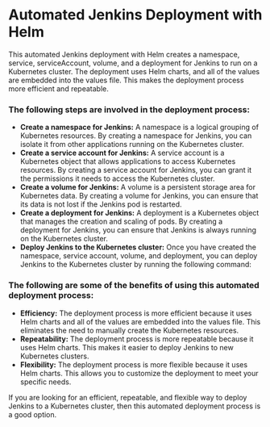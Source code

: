 # Automated Jenkins Deployment with Helm

This automated Jenkins deployment with Helm creates a namespace, service, serviceAccount, volume, and a deployment for Jenkins to run on a Kubernetes cluster. The deployment uses Helm charts, and all of the values are embedded into the values file. This makes the deployment process more efficient and repeatable.

### The following steps are involved in the deployment process:
<ul>
    <li><b>Create a namespace for Jenkins:</b> A namespace is a logical grouping of Kubernetes resources. By creating a namespace for Jenkins, you can isolate it from other applications running on the Kubernetes cluster.
    <li><b>Create a service account for Jenkins:</b> A service account is a Kubernetes object that allows applications to access Kubernetes resources. By creating a service account for Jenkins, you can grant it the permissions it needs to access the Kubernetes cluster.
    <li><b>Create a volume for Jenkins:</b> A volume is a persistent storage area for Kubernetes data. By creating a volume for Jenkins, you can ensure that its data is not lost if the Jenkins pod is restarted.
    <li><b>Create a deployment for Jenkins:</b> A deployment is a Kubernetes object that manages the creation and scaling of pods. By creating a deployment for Jenkins, you can ensure that Jenkins is always running on the Kubernetes cluster.
    <li><b>Deploy Jenkins to the Kubernetes cluster:</b> Once you have created the namespace, service account, volume, and deployment, you can deploy Jenkins to the Kubernetes cluster by running the following command:
</ul>

### The following are some of the benefits of using this automated deployment process:
<ul>
    <li><b>Efficiency:</b> The deployment process is more efficient because it uses Helm charts and all of the values are embedded into the values file. This eliminates the need to manually create the Kubernetes resources.
    <li><b>Repeatability:</b> The deployment process is more repeatable because it uses Helm charts. This makes it easier to deploy Jenkins to new Kubernetes clusters.
    <li><b>Flexibility:</b> The deployment process is more flexible because it uses Helm charts. This allows you to customize the deployment to meet your specific needs.
</ul>

If you are looking for an efficient, repeatable, and flexible way to deploy Jenkins to a Kubernetes cluster, then this automated deployment process is a good option.

